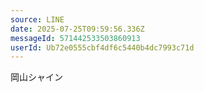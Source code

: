 ```yaml
---
source: LINE
date: 2025-07-25T09:59:56.336Z
messageId: 571442533503860913
userId: Ub72e0555cbf4df6c5440b4dc7993c71d
---
```


岡山シャイン
